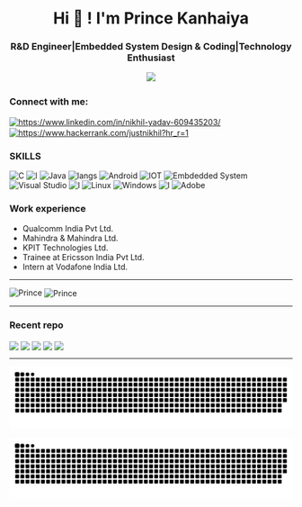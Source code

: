 <h1 align="center">Hi 👋 ! I'm Prince Kanhaiya</h1>
<h3 align="center">R&D Engineer|Embedded System Design & Coding|Technology Enthusiast </h3>
 
<p align="center">
  <a href="https://github.com/princekanhaiya"><img src="https://readme-typing-svg.herokuapp.com?size=16&width=450&lines=I+design+complex+embedded+system+in+simple+way"></a>
</p>

<h3 align="left">Connect with me:</h3>
<p align="left">
<a href="https://www.linkedin.com/in/prince-kanhaiya/" target="blank"><img align="center" src="https://raw.githubusercontent.com/rahuldkjain/github-profile-readme-generator/master/src/images/icons/Social/linked-in-alt.svg" alt="https://www.linkedin.com/in/nikhil-yadav-609435203/" height="30" width="40" /></a>
<a href="https://www.hackerrank.com/princekanhaiya" target="blank"><img align="center" src="https://raw.githubusercontent.com/rahuldkjain/github-profile-readme-generator/master/src/images/icons/Social/hackerrank.svg" alt="https://www.hackerrank.com/justnikhil?hr_r=1" height="30" width="40" /></a>
</p>

### SKILLS 
![C](https://img.shields.io/badge/c-%2300599C.svg?style=for-the-badge&logo=c&logoColor=white)
![l](https://img.shields.io/badge/C%2B%2B-00599C?style=for-the-badge&logo=c%2B%2B&logoColor=white)
![Java](https://img.shields.io/badge/java-%23ED8B00.svg?style=for-the-badge&logo=java&logoColor=white)
![langs](https://img.shields.io/badge/Python-FFD43B?style=for-the-badge&logo=python&logoColor=darkgreen)
![Android](https://img.shields.io/badge/Android-3DDC84?style=for-the-badge&logo=android&logoColor=white)
![IOT](https://img.shields.io/badge/IOT-orange?style=for-the-badge)
![Embdedded System](https://img.shields.io/badge/Embdedded_System-red?style=for-the-badge)
![Visual Studio](https://img.shields.io/badge/Visual%20Studio-5C2D91.svg?style=for-the-badge&logo=visual-studio&logoColor=white)
![l](https://img.shields.io/badge/firebase-ffca28?style=for-the-badge&logo=firebase&logoColor=black)
![Linux](https://img.shields.io/badge/Linux-FCC624?style=for-the-badge&logo=linux&logoColor=black)
![Windows](https://img.shields.io/badge/Windows-0078D6?style=for-the-badge&logo=windows&logoColor=white)
![l](https://img.shields.io/badge/Kali_Linux-557C94?style=for-the-badge&logo=kali-linux&logoColor=white)
![Adobe](https://img.shields.io/badge/adobe-%23FF0000.svg?style=for-the-badge&logo=adobe&logoColor=white)


### Work experience
- Qualcomm India Pvt Ltd.
- Mahindra & Mahindra Ltd.
- KPIT Technologies Ltd.
- Trainee at Ericsson India Pvt Ltd. 
- Intern at Vodafone India Ltd.

<hr>

<p><img align="left" src="https://github-readme-stats.vercel.app/api/top-langs?username=princekanhaiya&show_icons=true&locale=en&layout=compact&theme=radical" alt="Prince" /></p>

<p>&nbsp;<img align="center" src="https://github-readme-stats.vercel.app/api?username=princekanhaiya&show_icons=true&locale=en&theme=tokyonight" alt="Prince" width="410" /></p>

<hr>

### Recent repo

<a href="https://github.com/princekanhaiya/Electronic-Horn-System"><img align="center" src="https://github-readme-stats.vercel.app/api/pin/?username=princekanhaiya&repo=Electronic-Horn-System&theme=react&bg_color=1F222E&title_color=F85D7F&icon_color=F8D866&hide_border=true&show_icons=false"/></a>
<a href="https://github.com/princekanhaiya/Gesture-Based-Light-Control"><img align="center" src="https://github-readme-stats.vercel.app/api/pin/?username=princekanhaiya&repo=Gesture-Based-Light-Control&theme=react&bg_color=1F222E&title_color=F85D7F&icon_color=F8D866&hide_border=true&show_icons=false"/></a>
<a href="https://github.com/princekanhaiya/BLE_APP"><img align="center" src="https://github-readme-stats.vercel.app/api/pin/?username=princekanhaiya&repo=BLE_APP&theme=react&bg_color=1F222E&title_color=F85D7F&icon_color=F8D866&hide_border=true&show_icons=false"/></a>
<a href="https://github.com/princekanhaiya/BLE_POC_Arduino"><img align="center" src="https://github-readme-stats.vercel.app/api/pin/?username=princekanhaiya&repo=BLE_POC_Arduino&theme=react&bg_color=1F222E&title_color=F85D7F&icon_color=F8D866&hide_border=true&show_icons=false"/></a>
<a href="https://github.com/princekanhaiya/5X5X5_RGB_CUBE"><img align="center" src="https://github-readme-stats.vercel.app/api/pin/?username=princekanhaiya&repo=5X5X5_RGB_CUBE&theme=react&bg_color=1F222E&title_color=F85D7F&icon_color=F8D866&hide_border=true&show_icons=false"/></a>

<hr>

![github contribution grid snake animation](https://raw.githubusercontent.com/platane/platane/output/github-contribution-grid-snake-dark.svg#gh-dark-mode-only)




![github contribution grid snake animation](https://raw.githubusercontent.com/platane/platane/output/github-contribution-grid-snake.svg#gh-light-mode-only)







